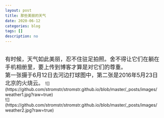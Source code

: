 ```yaml
---
layout: post
title: 那些美丽的天气
date: 2020-06-12
categories: blog
tags: []
description: no
---
```

<font size="4">
<br/> 有时候，天气如此美丽，忍不住驻足拍照。舍不得让它们在躺在手机相册里，要上传到博客才算是对它们的尊重。 <br/> 第一张摄于6月12日去河边打球图中，第二张是2016年5月23日北京的火烧云。
</font>
![](https://github.com/stromstr/stromstr.github.io/blob/master/_posts/images/weather1.jpg?raw=true)
<br/>
![](https://github.com/stromstr/stromstr.github.io/blob/master/_posts/images/weather2.jpg?raw=true)
